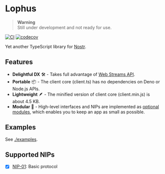 # Lophus

> **Warning**\
> Still under development and not ready for use.

[![CI](https://github.com/hasundue/lophus/actions/workflows/ci.yml/badge.svg)](https://github.com/hasundue/lophus/actions/workflows/ci.yml)
[![codecov](https://codecov.io/github/hasundue/lophus/branch/main/graph/badge.svg?token=s01IMg4nI8)](https://codecov.io/github/hasundue/lophus)

Yet another TypeScript library for [Nostr][nostr].

## Features

- **Delightful DX** 🛠️ - Takes full advantage of [Web Streams API][streams-api].
- **Portable** 📦 - The client core (client.ts) has no dependencies on Deno or
  Node.js APIs.
- **Lightweight** 🪶 - The minified version of client core (client.min.js) is
  about 4.5 KB.
- **Modular** 🔌 - High-level interfaces and NIPs are implemented as
  [optional modules][modules], which enables you to keep an app as small as
  possible.

[nostr]: https://nostr.com
[streams-api]: https://developer.mozilla.org/en-US/docs/Web/API/Streams_API
[modules]: https://github.com/hasundue/lophus/tree/main/lib

## Examples

See [./examples](https://github.com/hasundue/lophus/tree/main/examples).

## Supported NIPs

- [x] [NIP-01](https://github.com/nostr-protocol/nips/blob/master/01.md): Basic
      protocol
